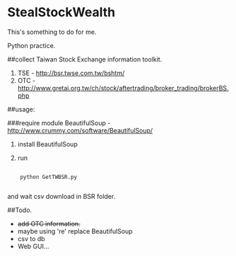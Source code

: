 StealStockWealth
================

This's something to do for me. 

Python practice. 

##collect Taiwan Stock Exchange information toolkit. 

 1. TSE - http://bsr.twse.com.tw/bshtm/
 1. OTC - http://www.gretai.org.tw/ch/stock/aftertrading/broker_trading/brokerBS.php

##usage:

###require module 
  BeautifulSoup - http://www.crummy.com/software/BeautifulSoup/ 
 
 1. install BeautifulSoup

 2. run  
 <code>
	python GetTWBSR.py
 </code>

 and wait csv download in BSR folder.
	
##Todo.

 * ~~add OTC information.~~
 * maybe using 're' replace BeautifulSoup
 * csv to db
 * Web GUI...
